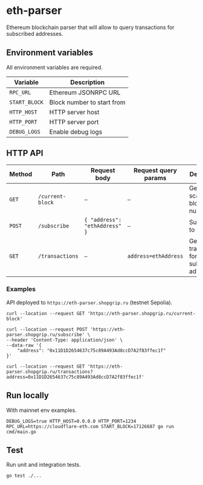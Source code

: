 # eth-parser

Ethereum blockchain parser that will allow to query transactions for subscribed addresses.

## Environment variables

All environment variables are required.

| Variable      | Description                |
|---------------|----------------------------|
| `RPC_URL`     | Ethereum JSONRPC URL       |
| `START_BLOCK` | Block number to start from |
| `HTTP_HOST`   | HTTP server host           |
| `HTTP_PORT`   | HTTP server port           |
| `DEBUG_LOGS`  | Enable debug logs          |

## HTTP API

| Method  | Path             | Request body                  | Request query params | Description                               |
|---------|------------------|-------------------------------|----------------------|-------------------------------------------|
| `GET`   | `/current-block` | `—`                           | `—`                  | Get current scanner block number          |
| `POST`  | `/subscribe`     | `{ "address": "ethAddress" }` | `—`                  | Subscribe to address                      |
| `GET`   | `/transactions`  | `—`                           | `address=ethAddress` | Get transactions for subscribed addresses |

### Examples

API deployed to `https://eth-parser.shopgrip.ru` (testnet Sepolia).

```
curl --location --request GET 'https://eth-parser.shopgrip.ru/current-block'
```

```
curl --location --request POST 'https://eth-parser.shopgrip.ru/subscribe' \
--header 'Content-Type: application/json' \
--data-raw '{
    "address": "0x11D1D2654637c75c89A493Ad8ccD7A2f83ffec1f"
}'
```

```
curl --location --request GET 'https://eth-parser.shopgrip.ru/transactions?address=0x11D1D2654637c75c89A493Ad8ccD7A2f83ffec1f'
```

## Run locally

With mainnet env examples.

```
DEBUG_LOGS=true HTTP_HOST=0.0.0.0 HTTP_PORT=1234 RPC_URL=https://cloudflare-eth.com START_BLOCK=17126687 go run cmd/main.go
```

## Test

Run unit and integration tests.

```
go test ./...
```
